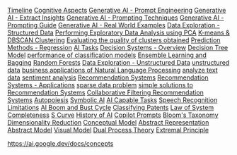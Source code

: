 [Timeline](./1.md)
[Cognitive Aspects](./10.md)
[Generative AI - Prompt Engineering](./100.md)
[Generative AI - Extract Insights](./101.md)
[Generative AI - Prompting Techniques](./102.md)
[Generative AI - Prompting Guide](./103.md)
[Generative AI - Real World Examples](./104.md)
[Data Exploration - Structured Data](./105.md)
[Performing Exploratory Data Analysis using PCA](./106.md)
[K-means & DBSCAN Clustering](./107.md)
[Evaluating the quality of clusters obtained](./108.md)
[Prediction Methods - Regression](./109.md)
[AI Tasks](./11.md)
[Decision Systems - Overview](./110.md)
[Decision Tree Model](./111.md)
[performance of classification models](./112.md)
[Ensemble Learning and Bagging](./113.md)
[Random Forests](./114.md)
[Data Exploration - Unstructured Data](./115.md)
[unstructured data](./116.md)
[business applications of Natural Language Processing](./117.md)
[analyze text data](./118.md)
[sentiment analysis](./119.md)
[Recommendation Systems](./120.md)
[Recommendation Systems - Applications](./121.md)
[sparse data problem](./122.md)
[simple solutions to Recommendation Systems](./123.md)
[Collaborative Filtering Recommendation Systems](./124.md)
[Autopoiesis](./125.md)
[Symbolic AI](./12.md)
[AI Capable Tasks](./13.md)
[Speech Recognition](./14.md)
[Limitations](./15.md)
[AI Boom and Bust Cycle](./16.md)
[Classifying Patents](./17.md)
[Law of System Completeness](./18.md)
[S Curve](./19.md)
[History of AI](./2.md)
[Copilot Prompts](./20.md)
[Bloom's Taxonomy](./21.md)
[Dimensionality Reduction](./22.md)
[](./.md)
[](./.md)
[](./.md)
[](./.md)
[](./.md)
[](./.md)
[](./.md)
[](./.md)
[](./.md)
[](./.md)
[](./.md)
[](./.md)
[](./.md)
[](./.md)
[](./.md)
[](./.md)
[](./.md)
[](./.md)
[](./.md)
[](./.md)
[](./.md)
[](./.md)
[](./.md)
[](./.md)
[](./.md)
[](./.md)
[](./.md)
[](./.md)
[](./.md)
[](./.md)
[](./.md)
[](./.md)
[](./.md)
[](./.md)
[](./.md)
[](./.md)
[](./.md)
[](./.md)
[](./.md)
[](./.md)
[](./.md)
[](./.md)
[](./.md)
[](./.md)
[](./.md)
[](./.md)
[](./.md)
[](./.md)
[](./.md)
[](./.md)
[](./.md)
[](./.md)
[](./.md)
[](./.md)
[](./.md)
[](./.md)
[](./.md)
[](./.md)
[](./.md)
[](./.md)
[](./.md)
[](./.md)
[](./.md)
[](./.md)
[](./.md)
[](./.md)
[](./.md)
[](./.md)
[](./.md)
[](./.md)
[](./.md)
[](./.md)
[](./.md)
[](./.md)
[](./.md)
[](./.md)
[](./.md)
[](./.md)
[](./.md)
[](./.md)
[](./.md)
[](./.md)
[](./.md)
[](./.md)
[Conceptual Model](./126.md)
[Abstract Representation](./127.md)
[Abstract Model](./128.md)
[Visual Model](./129.md)
[Dual Process Theory](./130.md)
[Extremal Principle](./131.md)


https://ai.google.dev/docs/concepts
